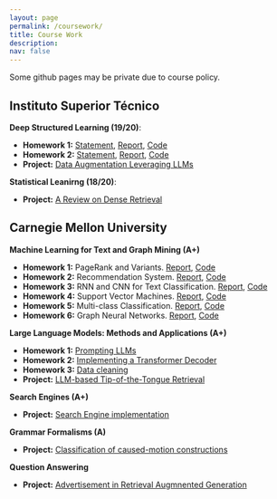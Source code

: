 ```yaml
---
layout: page
permalink: /coursework/
title: Course Work
description: 
nav: false
---
```


Some github pages may be private due to course policy.

## Instituto Superior Técnico


**Deep Structured Learning (19/20)**: 

- **Homework 1:** [Statement](https://jmvcoelho.github.io/assets/pdf/dsl-hw1-statement.pdf), [Report](https://jmvcoelho.github.io/assets/pdf/dsl-hw1-report.pdf), [Code](https://github.com/JMVCoelho/dsl)
- **Homework 2:** [Statement](https://jmvcoelho.github.io/assets/pdf/dsl-hw2-statement.pdf), [Report](https://jmvcoelho.github.io/assets/pdf/dsl-hw2-report.pdf), [Code](https://github.com/JMVCoelho/dsl)
- **Project:** [Data Augmentation Leveraging LLMs](https://jmvcoelho.github.io/assets/pdf/dsl-prj-report.pdf)


**Statistical Leanirng (18/20)**: 

- **Project:** [A Review on Dense Retrieval](https://jmvcoelho.github.io/assets/pdf/sl-prj-report.pdf)



## Carnegie Mellon University


**Machine Learning for Text and Graph Mining (A+)**

- **Homework 1:** PageRank and Variants. [Report](https://jmvcoelho.github.io/assets/pdf/ml4tgm-hw1.pdf), [Code](.)  
- **Homework 2:** Recommendation System. [Report](https://jmvcoelho.github.io/assets/pdf/ml4tgm-hw2.pdf), [Code](.)  
- **Homework 3:** RNN and CNN for Text Classification. [Report](https://jmvcoelho.github.io/assets/pdf/ml4tgm-hw3.pdf), [Code](.)  
- **Homework 4:** Support Vector Machines. [Report](https://jmvcoelho.github.io/assets/pdf/ml4tgm-hw4.pdf), [Code](.)  
- **Homework 5:** Multi-class Classification. [Report](https://jmvcoelho.github.io/assets/pdf/ml4tgm-hw5.pdf), [Code](.)  
- **Homework 6:** Graph Neural Networks. [Report](https://jmvcoelho.github.io/assets/pdf/ml4tgm-hw6.pdf), [Code](.)  


**Large Language Models: Methods and Applications (A+)**

- **Homework 1:** [Prompting LLMs](.)
- **Homework 2:** [Implementing a Transformer Decoder](https://github.com/JMVCoelho/llms-hw2)
- **Homework 3:** [Data cleaning](.)
- **Project:** [LLM-based Tip-of-the-Tongue Retrieval](https://jmvcoelho.github.io/assets/pdf/llms-prj-report.pdf)


**Search Engines (A+)**

- **Project:** [Search Engine implementation](https://github.com/JMVCoelho/search-engines-hw/tree/main)


**Grammar Formalisms (A)**

- **Project:** [Classification of caused-motion constructions](https://jmvcoelho.github.io/assets/pdf/cmc-prj-report.pdf)

**Question Answering**

- **Project:** [Advertisement in Retrieval Augmnented Generation](.)
